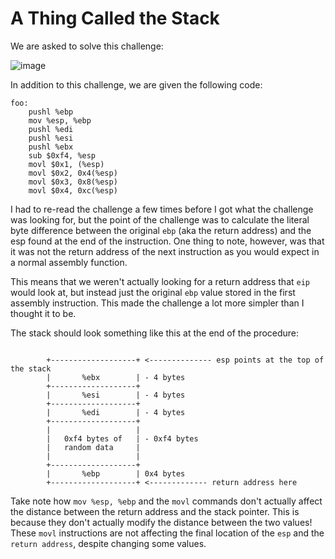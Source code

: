 # A Thing Called the Stack

We are asked to solve this challenge:

![image](https://user-images.githubusercontent.com/24576987/33187174-f6a0a808-d05d-11e7-9a18-bf7f2e2195c5.png)

In addition to this challenge, we are given the following code:

```
foo:
    pushl %ebp
    mov %esp, %ebp
    pushl %edi
    pushl %esi
    pushl %ebx
    sub $0xf4, %esp
    movl $0x1, (%esp)
    movl $0x2, 0x4(%esp)
    movl $0x3, 0x8(%esp)
    movl $0x4, 0xc(%esp)
```

I had to re-read the challenge a few times before I got what the challenge was looking for, but the point of the challenge was to calculate the literal byte difference between the original `ebp` (aka the return address) and the esp found at the end of the instruction. One thing to note, however, was that it was not the return address of the next instruction as you would expect in a normal assembly function.

This means that we weren't actually looking for a return address that `eip` would look at, but instead just the original `ebp` value stored in the first assembly instruction. This made the challenge a lot more simpler than I thought it to be.

The stack should look something like this at the end of the procedure:

```
    
        +-------------------+ <-------------- esp points at the top of the stack
        |       %ebx        | - 4 bytes
        +-------------------+
        |       %esi        | - 4 bytes
        +-------------------+
        |       %edi        | - 4 bytes 
        +-------------------+
        |                   |
        |   0xf4 bytes of   | - 0xf4 bytes
        |   random data     |
        |                   |
        +-------------------+
        |       %ebp        | 0x4 bytes
        +-------------------+ <------------- return address here
```

Take note how `mov %esp, %ebp` and the `movl` commands don't actually affect the distance
between the return address and the stack pointer. This is because they don't actually modify the distance between the two values! These `movl` instructions are not affecting the final location of the `esp` and the `return address`, despite changing some values.
